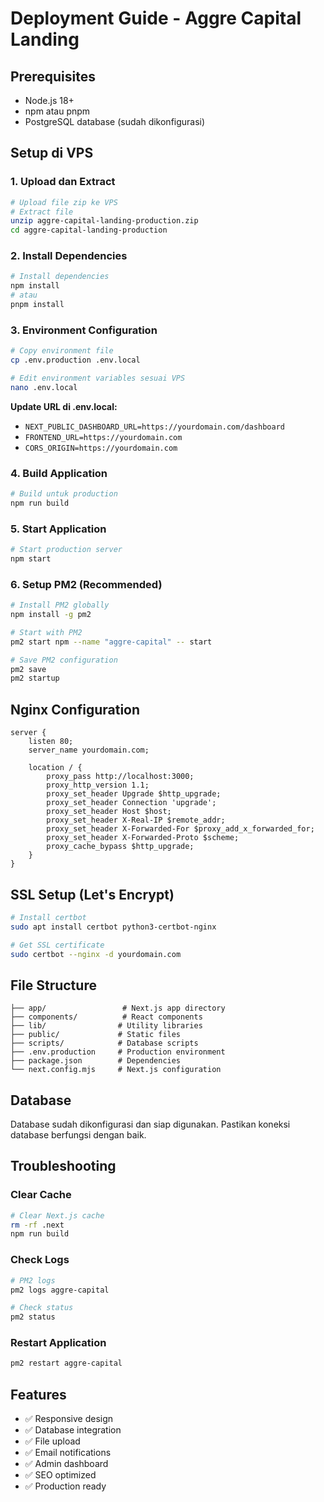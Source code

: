 # Deployment Guide - Aggre Capital Landing

## Prerequisites
- Node.js 18+ 
- npm atau pnpm
- PostgreSQL database (sudah dikonfigurasi)

## Setup di VPS

### 1. Upload dan Extract
```bash
# Upload file zip ke VPS
# Extract file
unzip aggre-capital-landing-production.zip
cd aggre-capital-landing-production
```

### 2. Install Dependencies
```bash
# Install dependencies
npm install
# atau
pnpm install
```

### 3. Environment Configuration
```bash
# Copy environment file
cp .env.production .env.local

# Edit environment variables sesuai VPS
nano .env.local
```

**Update URL di .env.local:**
- `NEXT_PUBLIC_DASHBOARD_URL=https://yourdomain.com/dashboard`
- `FRONTEND_URL=https://yourdomain.com`
- `CORS_ORIGIN=https://yourdomain.com`

### 4. Build Application
```bash
# Build untuk production
npm run build
```

### 5. Start Application
```bash
# Start production server
npm start
```

### 6. Setup PM2 (Recommended)
```bash
# Install PM2 globally
npm install -g pm2

# Start with PM2
pm2 start npm --name "aggre-capital" -- start

# Save PM2 configuration
pm2 save
pm2 startup
```

## Nginx Configuration

```nginx
server {
    listen 80;
    server_name yourdomain.com;

    location / {
        proxy_pass http://localhost:3000;
        proxy_http_version 1.1;
        proxy_set_header Upgrade $http_upgrade;
        proxy_set_header Connection 'upgrade';
        proxy_set_header Host $host;
        proxy_set_header X-Real-IP $remote_addr;
        proxy_set_header X-Forwarded-For $proxy_add_x_forwarded_for;
        proxy_set_header X-Forwarded-Proto $scheme;
        proxy_cache_bypass $http_upgrade;
    }
}
```

## SSL Setup (Let's Encrypt)
```bash
# Install certbot
sudo apt install certbot python3-certbot-nginx

# Get SSL certificate
sudo certbot --nginx -d yourdomain.com
```

## File Structure
```
├── app/                 # Next.js app directory
├── components/          # React components
├── lib/                # Utility libraries
├── public/             # Static files
├── scripts/            # Database scripts
├── .env.production     # Production environment
├── package.json        # Dependencies
└── next.config.mjs     # Next.js configuration
```

## Database
Database sudah dikonfigurasi dan siap digunakan. Pastikan koneksi database berfungsi dengan baik.

## Troubleshooting

### Clear Cache
```bash
# Clear Next.js cache
rm -rf .next
npm run build
```

### Check Logs
```bash
# PM2 logs
pm2 logs aggre-capital

# Check status
pm2 status
```

### Restart Application
```bash
pm2 restart aggre-capital
```

## Features
- ✅ Responsive design
- ✅ Database integration
- ✅ File upload
- ✅ Email notifications
- ✅ Admin dashboard
- ✅ SEO optimized
- ✅ Production ready
